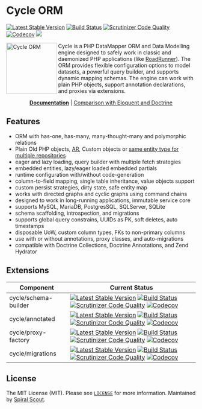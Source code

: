 # Cycle ORM
[![Latest Stable Version](https://poser.pugx.org/cycle/orm/version)](https://packagist.org/packages/cycle/orm)
[![Build Status](https://github.com/cycle/orm/workflows/build/badge.svg)](https://github.com/cycle/orm/actions)
[![Scrutinizer Code Quality](https://scrutinizer-ci.com/g/cycle/orm/badges/quality-score.png?b=master)](https://scrutinizer-ci.com/g/cycle/orm/?branch=master)
[![Codecov](https://codecov.io/gh/cycle/orm/graph/badge.svg)](https://codecov.io/gh/cycle/orm)
<a href="https://discord.gg/TFeEmCs"><img src="https://img.shields.io/badge/discord-chat-magenta.svg"></a>

<img src="https://cycle-orm.dev/cycle.png" height="135px" alt="Cycle ORM" align="left"/>

Cycle is a PHP DataMapper ORM and Data Modelling engine designed to safely work in classic and daemonized PHP applications (like [RoadRunner](https://github.com/spiral/roadrunner)). The ORM provides flexible configuration options to model datasets, a powerful query builder, and supports dynamic mapping schemas. The engine can work with plain PHP objects, support annotation declarations, and proxies via extensions.

<p align="center">
	<a href="https://github.com/cycle/docs"><b>Documentation</b></a> | <a href="https://github.com/cycle/docs/issues/3">Comparison with Eloquent and Doctrine</a>
</p>

Features
---------
- ORM with has-one, has-many, many-thought-many and polymorphic relations
- Plain Old PHP objects, [AR](https://github.com/cycle/docs/blob/master/advanced/active-record.md), Custom objects or [same entity type for multiple repositories](https://github.com/cycle/orm/tree/master/tests/ORM/Classless)
- eager and lazy loading, query builder with multiple fetch strategies
- embedded entities, lazy/eager loaded embedded partials
- runtime configuration with/without code-generation
- column-to-field mapping, single table inheritance, value objects support
- custom persist strategies, dirty state, safe entity map
- works with directed graphs and cyclic graphs using command chains
- designed to work in long-running applications, immutable service core
- supports MySQL, MariaDB, PostgresSQL, SQLServer, SQLite
- schema scaffolding, introspection, and migrations
- supports global query constrains, UUIDs as PK, soft deletes, auto timestamps
- disposable UoW, custom column types, FKs to non-primary columns
- use with or without annotations, proxy classes, and auto-migrations
- compatible with Doctrine Collections, Doctrine Annotations, and Zend Hydrator

Extensions
---------
| Component | Current Status
| ---       | ---
cycle/schema-builder | [![Latest Stable Version](https://poser.pugx.org/cycle/schema-builder/version)](https://packagist.org/packages/cycle/schema-builder) [![Build Status](https://github.com/cycle/schema-builder/workflows/build/badge.svg)](https://github.com/cycle/schema-builder/actions) [![Scrutinizer Code Quality](https://scrutinizer-ci.com/g/cycle/schema-builder/badges/quality-score.png?b=master)](https://scrutinizer-ci.com/g/cycle/schema-builder/?branch=master) [![Codecov](https://codecov.io/gh/cycle/schema-builder/graph/badge.svg)](https://codecov.io/gh/cycle/schema-builder)
cycle/annotated | [![Latest Stable Version](https://poser.pugx.org/cycle/annotated/version)](https://packagist.org/packages/cycle/annotated) [![Build Status](https://github.com/cycle/annotated/workflows/build/badge.svg)](https://github.com/cycle/annotated/actions) [![Scrutinizer Code Quality](https://scrutinizer-ci.com/g/cycle/annotated/badges/quality-score.png?b=master)](https://scrutinizer-ci.com/g/cycle/annotated/?branch=master) [![Codecov](https://codecov.io/gh/cycle/annotated/graph/badge.svg)](https://codecov.io/gh/cycle/annotated)
cycle/proxy-factory | [![Latest Stable Version](https://poser.pugx.org/cycle/proxy-factory/version)](https://packagist.org/packages/cycle/proxy-factory) [![Build Status](https://github.com/cycle/proxy-factory/workflows/build/badge.svg)](https://github.com/cycle/proxy-factory/actions) [![Scrutinizer Code Quality](https://scrutinizer-ci.com/g/cycle/proxy-factory/badges/quality-score.png?b=master)](https://scrutinizer-ci.com/g/cycle/proxy-factory/?branch=master) [![Codecov](https://codecov.io/gh/cycle/proxy-factory/graph/badge.svg)](https://codecov.io/gh/cycle/proxy-factory)
cycle/migrations | [![Latest Stable Version](https://poser.pugx.org/cycle/migrations/version)](https://packagist.org/packages/cycle/migrations) [![Build Status](https://github.com/cycle/migrations/workflows/build/badge.svg)](https://github.com/cycle/migrations/actions) [![Scrutinizer Code Quality](https://scrutinizer-ci.com/g/cycle/migrations/badges/quality-score.png?b=master)](https://scrutinizer-ci.com/g/cycle/migrations/?branch=master) [![Codecov](https://codecov.io/gh/cycle/migrations/graph/badge.svg)](https://codecov.io/gh/cycle/migrations)

License
--------
The MIT License (MIT). Please see [`LICENSE`](./LICENSE) for more information. Maintained by [Spiral Scout](https://spiralscout.com).
